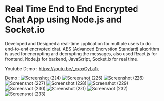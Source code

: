 # Real Time End to End Encrypted Chat App using Node.js and Socket.io

Developed and Designed a real-time application for multiple users to do end-to-end encrypted chat, AES (Advanced Encryption Standard) algorithm is used for encrypting and decrypting the messages, also used React.js for frontend, Node.js for backend, JavaScript, Socket.io for real time.


Youtube Demo : https://youtu.be/_cxooCyLa1k


Demo : 
![Screenshot (224)](https://user-images.githubusercontent.com/71513291/196022874-282b4b56-35e5-440d-99c5-ed4567421ab1.png)
![Screenshot (225)](https://user-images.githubusercontent.com/71513291/196022876-746f6f01-6c39-4e20-a2c1-61e8099346be.png)
![Screenshot (226)](https://user-images.githubusercontent.com/71513291/196022877-20be3238-89a7-403f-855f-0c7644baa681.png)
![Screenshot (227)](https://user-images.githubusercontent.com/71513291/196022878-fa3f586d-9f3f-4a1c-833e-5534164ebf8e.png)
![Screenshot (228)](https://user-images.githubusercontent.com/71513291/196022879-707dde41-da8a-4144-ad64-f8cb6b67e3c0.png)
![Screenshot (229)](https://user-images.githubusercontent.com/71513291/196022880-7f197ce7-ebcd-4e15-89d1-e9134b22ef1b.png)
![Screenshot (230)](https://user-images.githubusercontent.com/71513291/196022881-357e4b71-2655-4906-baf7-e0fb1993f193.png)
![Screenshot (231)](https://user-images.githubusercontent.com/71513291/196022882-c2e39738-572e-4c3e-813d-37ccbcf5bce5.png)
![Screenshot (232)](https://user-images.githubusercontent.com/71513291/196022883-1e292c6a-6476-45e2-8f5c-c040e3ab1dd2.png)
![Screenshot (233)](https://user-images.githubusercontent.com/71513291/196022871-189db50c-d7ba-4df6-9b01-5219debbafe2.png)



